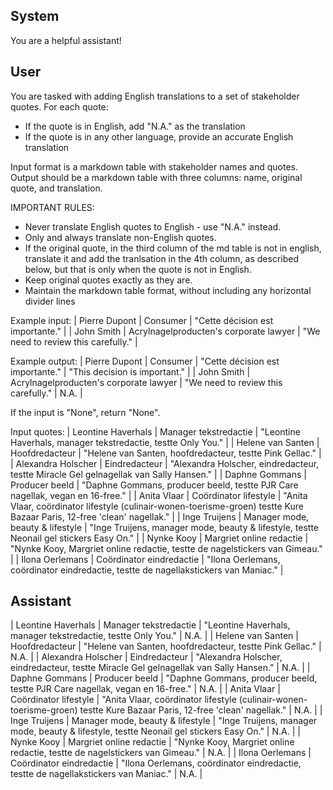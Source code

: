 ## System

You are a helpful assistant!

## User


You are tasked with adding English translations to a set of stakeholder quotes. For each quote:
- If the quote is in English, add "N.A." as the translation
- If the quote is in any other language, provide an accurate English translation

Input format is a markdown table with stakeholder names and quotes.
Output should be a markdown table with three columns: name, original quote, and translation.

IMPORTANT RULES:
- Never translate English quotes to English - use "N.A." instead.
- Only and always translate non-English quotes.
- If the original quote, in the third column of the md table is not in english, translate it and add the tranlsation in the 4th column, as described below, but that is only when the quote is not in English.
- Keep original quotes exactly as they are.
- Maintain the markdown table format, without including any horizontal divider lines

Example input:
| Pierre Dupont | Consumer | "Cette décision est importante." |
| John Smith | Acrylnagelproducten's corporate lawyer | "We need to review this carefully." |

Example output:
| Pierre Dupont | Consumer | "Cette décision est importante." | "This decision is important." |
| John Smith | Acrylnagelproducten's corporate lawyer | "We need to review this carefully." | N.A. |

If the input is "None", return "None".

Input quotes:
| Leontine Haverhals | Manager tekstredactie | "Leontine Haverhals, manager tekstredactie, testte Only You." |
| Helene van Santen | Hoofdredacteur | "Helene van Santen, hoofdredacteur, testte Pink Gellac." |
| Alexandra Holscher | Eindredacteur | "Alexandra Holscher, eindredacteur, testte Miracle Gel gelnagellak van Sally Hansen." |
| Daphne Gommans | Producer beeld | "Daphne Gommans, producer beeld, testte PJR Care nagellak, vegan en 16-free." |
| Anita Vlaar | Coördinator lifestyle | "Anita Vlaar, coördinator lifestyle (culinair-wonen-toerisme-groen) testte Kure Bazaar Paris, 12-free 'clean' nagellak." |
| Inge Truijens | Manager mode, beauty & lifestyle | "Inge Truijens, manager mode, beauty & lifestyle, testte Neonail gel stickers Easy On." |
| Nynke Kooy | Margriet online redactie | "Nynke Kooy, Margriet online redactie, testte de nagelstickers van Gimeau." |
| Ilona Oerlemans | Coördinator eindredactie | "Ilona Oerlemans, coördinator eindredactie, testte de nagellakstickers van Maniac." |
        

## Assistant

| Leontine Haverhals | Manager tekstredactie | "Leontine Haverhals, manager tekstredactie, testte Only You." | N.A. |
| Helene van Santen | Hoofdredacteur | "Helene van Santen, hoofdredacteur, testte Pink Gellac." | N.A. |
| Alexandra Holscher | Eindredacteur | "Alexandra Holscher, eindredacteur, testte Miracle Gel gelnagellak van Sally Hansen." | N.A. |
| Daphne Gommans | Producer beeld | "Daphne Gommans, producer beeld, testte PJR Care nagellak, vegan en 16-free." | N.A. |
| Anita Vlaar | Coördinator lifestyle | "Anita Vlaar, coördinator lifestyle (culinair-wonen-toerisme-groen) testte Kure Bazaar Paris, 12-free 'clean' nagellak." | N.A. |
| Inge Truijens | Manager mode, beauty & lifestyle | "Inge Truijens, manager mode, beauty & lifestyle, testte Neonail gel stickers Easy On." | N.A. |
| Nynke Kooy | Margriet online redactie | "Nynke Kooy, Margriet online redactie, testte de nagelstickers van Gimeau." | N.A. |
| Ilona Oerlemans | Coördinator eindredactie | "Ilona Oerlemans, coördinator eindredactie, testte de nagellakstickers van Maniac." | N.A. |

